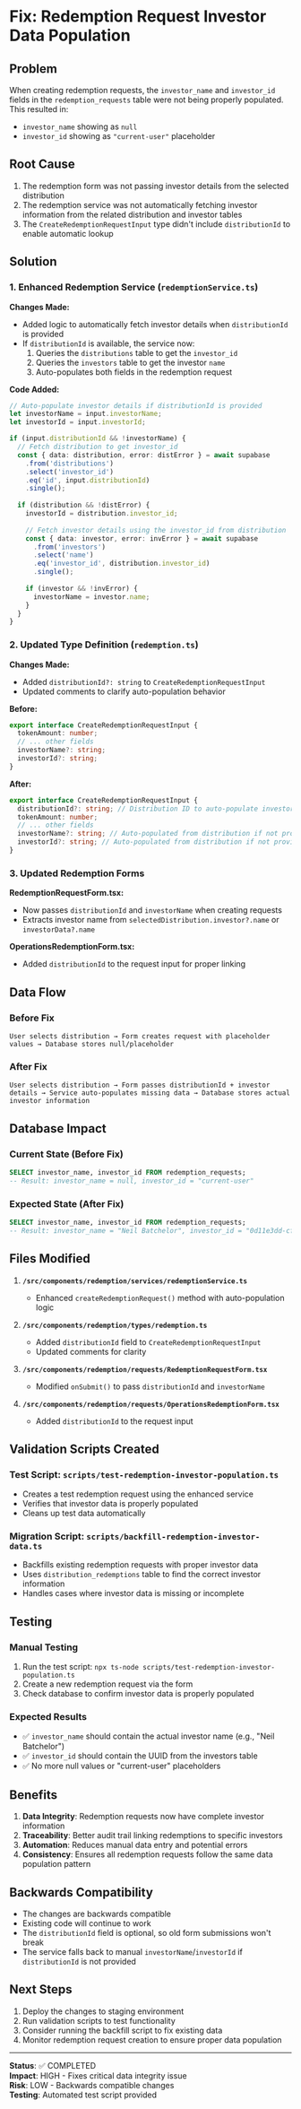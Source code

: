 # Fix: Redemption Request Investor Data Population

## Problem
When creating redemption requests, the `investor_name` and `investor_id` fields in the `redemption_requests` table were not being properly populated. This resulted in:
- `investor_name` showing as `null`
- `investor_id` showing as `"current-user"` placeholder

## Root Cause
1. The redemption form was not passing investor details from the selected distribution
2. The redemption service was not automatically fetching investor information from the related distribution and investor tables
3. The `CreateRedemptionRequestInput` type didn't include `distributionId` to enable automatic lookup

## Solution

### 1. Enhanced Redemption Service (`redemptionService.ts`)
**Changes Made:**
- Added logic to automatically fetch investor details when `distributionId` is provided
- If `distributionId` is available, the service now:
  1. Queries the `distributions` table to get the `investor_id`
  2. Queries the `investors` table to get the investor `name`
  3. Auto-populates both fields in the redemption request

**Code Added:**
```typescript
// Auto-populate investor details if distributionId is provided
let investorName = input.investorName;
let investorId = input.investorId;

if (input.distributionId && !investorName) {
  // Fetch distribution to get investor_id
  const { data: distribution, error: distError } = await supabase
    .from('distributions')
    .select('investor_id')
    .eq('id', input.distributionId)
    .single();
    
  if (distribution && !distError) {
    investorId = distribution.investor_id;
    
    // Fetch investor details using the investor_id from distribution
    const { data: investor, error: invError } = await supabase
      .from('investors')
      .select('name')
      .eq('investor_id', distribution.investor_id)
      .single();
      
    if (investor && !invError) {
      investorName = investor.name;
    }
  }
}
```

### 2. Updated Type Definition (`redemption.ts`)
**Changes Made:**
- Added `distributionId?: string` to `CreateRedemptionRequestInput`
- Updated comments to clarify auto-population behavior

**Before:**
```typescript
export interface CreateRedemptionRequestInput {
  tokenAmount: number;
  // ... other fields
  investorName?: string;
  investorId?: string;
}
```

**After:**
```typescript
export interface CreateRedemptionRequestInput {
  distributionId?: string; // Distribution ID to auto-populate investor details
  tokenAmount: number;
  // ... other fields
  investorName?: string; // Auto-populated from distribution if not provided
  investorId?: string; // Auto-populated from distribution if not provided
}
```

### 3. Updated Redemption Forms
**RedemptionRequestForm.tsx:**
- Now passes `distributionId` and `investorName` when creating requests
- Extracts investor name from `selectedDistribution.investor?.name` or `investorData?.name`

**OperationsRedemptionForm.tsx:**
- Added `distributionId` to the request input for proper linking

## Data Flow

### Before Fix
```
User selects distribution → Form creates request with placeholder values → Database stores null/placeholder
```

### After Fix
```
User selects distribution → Form passes distributionId + investor details → Service auto-populates missing data → Database stores actual investor information
```

## Database Impact

### Current State (Before Fix)
```sql
SELECT investor_name, investor_id FROM redemption_requests;
-- Result: investor_name = null, investor_id = "current-user"
```

### Expected State (After Fix)
```sql
SELECT investor_name, investor_id FROM redemption_requests;
-- Result: investor_name = "Neil Batchelor", investor_id = "0d11e3dd-cf11-401e-94e1-854c1cdd4077"
```

## Files Modified

1. **`/src/components/redemption/services/redemptionService.ts`**
   - Enhanced `createRedemptionRequest()` method with auto-population logic

2. **`/src/components/redemption/types/redemption.ts`**
   - Added `distributionId` field to `CreateRedemptionRequestInput`
   - Updated comments for clarity

3. **`/src/components/redemption/requests/RedemptionRequestForm.tsx`**
   - Modified `onSubmit()` to pass `distributionId` and `investorName`

4. **`/src/components/redemption/requests/OperationsRedemptionForm.tsx`**
   - Added `distributionId` to the request input

## Validation Scripts Created

### Test Script: `scripts/test-redemption-investor-population.ts`
- Creates a test redemption request using the enhanced service
- Verifies that investor data is properly populated
- Cleans up test data automatically

### Migration Script: `scripts/backfill-redemption-investor-data.ts`
- Backfills existing redemption requests with proper investor data
- Uses `distribution_redemptions` table to find the correct investor information
- Handles cases where investor data is missing or incomplete

## Testing

### Manual Testing
1. Run the test script: `npx ts-node scripts/test-redemption-investor-population.ts`
2. Create a new redemption request via the form
3. Check database to confirm investor data is properly populated

### Expected Results
- ✅ `investor_name` should contain the actual investor name (e.g., "Neil Batchelor")
- ✅ `investor_id` should contain the UUID from the investors table
- ✅ No more null values or "current-user" placeholders

## Benefits

1. **Data Integrity**: Redemption requests now have complete investor information
2. **Traceability**: Better audit trail linking redemptions to specific investors
3. **Automation**: Reduces manual data entry and potential errors
4. **Consistency**: Ensures all redemption requests follow the same data population pattern

## Backwards Compatibility

- The changes are backwards compatible
- Existing code will continue to work
- The `distributionId` field is optional, so old form submissions won't break
- The service falls back to manual `investorName`/`investorId` if `distributionId` is not provided

## Next Steps

1. Deploy the changes to staging environment
2. Run validation scripts to test functionality
3. Consider running the backfill script to fix existing data
4. Monitor redemption request creation to ensure proper data population

---

**Status**: ✅ COMPLETED  
**Impact**: HIGH - Fixes critical data integrity issue  
**Risk**: LOW - Backwards compatible changes  
**Testing**: Automated test script provided
